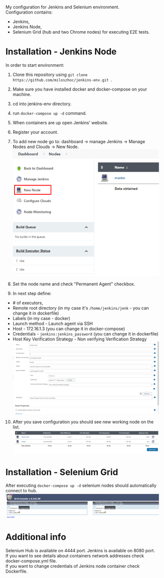 ﻿My configuration for Jenkins and Selenium environment.    
Configuration contains:

* Jenkins,
* Jenkins Node,
* Selenium Grid (hub and two Chrome nodes) for executing E2E tests.

# Installation - Jenkins Node

In order to start environment:

1. Clone this repository using ``git clone https://github.com/miloszhoc/jenkins-env.git ``.
2. Make sure you have installed docker and docker-compose on your machine.
3. cd into jenkins-env directory.
4. run `` docker-compose up -d `` command.
5. When containers are up open Jenkins' website.
6. Register your account.
7. To add new node go to: dashboard -> manage Jenkins -> Manage Nodes and Clouds -> New Node.   
   ![nodes](./images/nodes.png)
8. Set the node name and check "Permanent Agent" checkbox.


9. In next step define:

* \# of executors,
* Remote root directory (in my case it's ``/home/jenkins/jenk`` - you can change it in dockerfile)
* Labels (in my case - docker)
* Launch method - Launch agent via SSH
* Host - 172.16.1.3 (you can change it in docker-compose)
* Credentials - `` jenkins:jenkins_password `` (you can change it in dockerfile)
* Host Key Verification Strategy - Non verifying Verification Strategy   
  ![nodes_config](./images/nodes_config_2.png)

10. After you save configuration you should see new working node on the list.   
    ![node_list](./images/node_list.png)

# Installation - Selenium Grid

After executing `` docker-compose up -d `` selenium nodes should automatically connect to hub.
![selenium_nodes](./images/selenium_nodes.png)

# Additional info

Selenium Hub is available on 4444 port. Jenkins is available on 8080 port.   
If you want to see details about containers network addresses check docker-compose.yml file.   
If you want to change credentials of Jenkins node container check Dockerfile.
